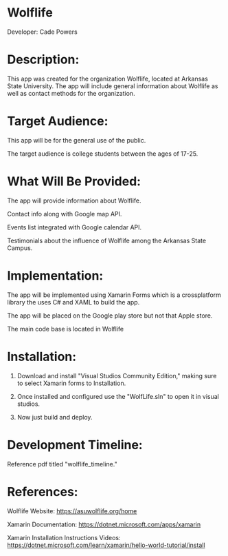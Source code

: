 ﻿# Wolflife
Developer:
Cade Powers

# Description:
This app was created for the organization Wolflife, located at Arkansas State University. The app will include general information about Wolflife as well as contact methods for the organization.

# Target Audience:
This app will be for the general use of the public.

The target audience is college students between the ages of 17-25.

# What Will Be Provided:
The app will provide information about Wolflife.

Contact info along with Google map API.

Events list integrated with Google calendar API.

Testimonials about the influence of Wolflife among the Arkansas State Campus.

# Implementation:
The app will be implemented using Xamarin Forms which is a crossplatform library the uses C# and XAML to build the app.

The app will be placed on the Google play store but not that Apple store.

The main code base is located in Wolflife

# Installation:
1. Download and install "Visual Studios Community Edition," making sure to select Xamarin forms to Installation.

2. Once installed and configured use the "WolfLife.sln" to open it in visual studios.

3. Now just build and deploy.

# Development Timeline:

Reference pdf titled "wolflife_timeline."

# References:
Wolflife Website: https://asuwolflife.org/home

Xamarin Documentation: https://dotnet.microsoft.com/apps/xamarin

Xamarin Installation Instructions Videos: https://dotnet.microsoft.com/learn/xamarin/hello-world-tutorial/install
